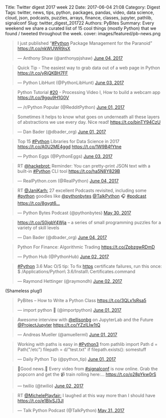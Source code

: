 Title: Twitter digest 2017 week 22
Date: 2017-06-04 21:08
Category: Digest
Tags: twitter, news, tips, python, packages, pandas, video, data science, cloud, json, podcasts, puzzles, arrays, finance, classes, jupyter, pathlib, signalconf
Slug: twitter_digest_201722
Authors: PyBites
Summary: Every weekend we share a curated list of 15 cool things (mostly Python) that we found / tweeted throughout the week.
cover: images/featured/pb-news.png

<blockquote class="twitter-tweet"><p>I just published “<a href="https://twitter.com/search/#Python" target="_blank">#Python</a> Package Management for the Paranoid” <a href="https://t.co/nkWUWR9isX" title="https://t.co/nkWUWR9isX" target="_blank">https://t.co/nkWUWR9isX</a></p>— Anthony Shaw (@anthonypjshaw) <a href="https://twitter.com/anthonypjshaw/status/871247979813806080" data-datetime="2017-06-04T06:11:20+00:00">June 04, 2017</a></blockquote>

<blockquote class="twitter-tweet"><p>Quick Tip - The easiest way to grab data out of a web page in Python <a href="https://t.co/yRjQKBH7FF" title="https://t.co/yRjQKBH7FF" target="_blank">https://t.co/yRjQKBH7FF</a></p>— Python LibHunt (@PythonLibHunt) <a href="https://twitter.com/PythonLibHunt/status/871095937124384768" data-datetime="2017-06-03T20:07:10+00:00">June 03, 2017</a></blockquote>

<blockquote class="twitter-tweet"><p>Python Tutorial <a href="https://twitter.com/search/#20" target="_blank">#20</a> - Processing Video I, How to build a webcam app <a href="https://t.co/9gqu9H1G0V" title="https://t.co/9gqu9H1G0V" target="_blank">https://t.co/9gqu9H1G0V</a></p>— /r/Python Popular (@RedditPython) <a href="https://twitter.com/RedditPython/status/870082474113720320" data-datetime="2017-06-01T01:00:01+00:00">June 01, 2017</a></blockquote>

<blockquote class="twitter-tweet"><p>Sometimes it helps to know what goes on underneath all these layers of abstractions we use every day. Nice read! <a href="https://t.co/binTY94CzU" title="https://t.co/binTY94CzU" target="_blank">https://t.co/binTY94CzU</a></p>— Dan Bader (@dbader_org) <a href="https://twitter.com/dbader_org/status/870423466775916544" data-datetime="2017-06-01T23:35:00+00:00">June 01, 2017</a></blockquote>

<blockquote class="twitter-tweet"><p>Top 15 <a href="https://twitter.com/search/#Python" target="_blank">#Python</a> Libraries for Data Science in 2017 <a href="https://t.co/A0U2ME4ggd" title="https://t.co/A0U2ME4ggd" target="_blank">https://t.co/A0U2ME4ggd</a> <a href="https://t.co/1W9B4fYtne" title="https://t.co/1W9B4fYtne" target="_blank">https://t.co/1W9B4fYtne</a></p>— Python Eggs (@PythonEggs) <a href="https://twitter.com/PythonEggs/status/871047220228890624" data-datetime="2017-06-03T16:53:35+00:00">June 03, 2017</a></blockquote>

<blockquote class="twitter-tweet"><p>RT <a href="https://twitter.com/@hackebrot:" target="_blank">@hackebrot:</a> Reminder: You can pretty-print JSON text with a built-in <a href="https://twitter.com/search/#Python" target="_blank">#Python</a> CLI tool <a href="https://t.co/ha5N8Y829B" title="https://t.co/ha5N8Y829B" target="_blank">https://t.co/ha5N8Y829B</a></p>— RealPython.com (@RealPython) <a href="https://twitter.com/RealPython/status/871320021145755648" data-datetime="2017-06-04T10:57:36+00:00">June 04, 2017</a></blockquote>

<blockquote class="twitter-tweet"><p>RT <a href="https://twitter.com/@JaniKarh:" target="_blank">@JaniKarh:</a> 27 excellent Podcasts&nbsp;revisited, including some <a href="https://twitter.com/search/#python" target="_blank">#python</a> goodies like <a href="https://twitter.com/@pythonbytes" target="_blank">@pythonbytes</a> <a href="https://twitter.com/@TalkPython" target="_blank">@TalkPython</a> 🎧 <a href="https://twitter.com/search/#podcast" target="_blank">#podcast</a> <a href="https://t.co/8gygt6…" title="https://t.co/8gygt6…" target="_blank">https://t.co/8gygt6…</a></p>— Python Bytes Podcast (@pythonbytes) <a href="https://twitter.com/pythonbytes/status/869644465304096768" data-datetime="2017-05-30T19:59:32+00:00">May 30, 2017</a></blockquote>

<blockquote class="twitter-tweet"><p><a href="https://t.co/S0jgbY4Wja" title="https://t.co/S0jgbY4Wja" target="_blank">https://t.co/S0jgbY4Wja</a> – a series of small programming puzzles for a variety of skill levels</p>— Dan Bader (@dbader_org) <a href="https://twitter.com/dbader_org/status/871196559676932096" data-datetime="2017-06-04T02:47:00+00:00">June 04, 2017</a></blockquote>

<blockquote class="twitter-tweet"><p>Python For Finance: Algorithmic Trading <a href="https://t.co/ZpbzgwRDmD" title="https://t.co/ZpbzgwRDmD" target="_blank">https://t.co/ZpbzgwRDmD</a></p>— Python Hub (@PythonHub) <a href="https://twitter.com/PythonHub/status/870764533815672832" data-datetime="2017-06-02T22:10:17+00:00">June 02, 2017</a></blockquote>

<blockquote class="twitter-tweet"><p><a href="https://twitter.com/search/#Python" target="_blank">#Python</a> 3.6 Mac O/S tip: To fix <a href="https" title="https" target="_blank">https</a> certificate failures, run this once: $ /Applications/Python\ 3.6/Install\ Certificates.command</p>— Raymond Hettinger (@raymondh) <a href="https://twitter.com/raymondh/status/870528999998410752" data-datetime="2017-06-02T06:34:21+00:00">June 02, 2017</a></blockquote>

(Shameless plug!)

<blockquote class="twitter-tweet"><p>PyBites – How to Write a Python Class <a href="https://t.co/3QLx1sRsa5" title="https://t.co/3QLx1sRsa5" target="_blank">https://t.co/3QLx1sRsa5</a></p>— import python 🐍 (@importpython) <a href="https://twitter.com/importpython/status/870383485612982272" data-datetime="2017-06-01T20:56:08+00:00">June 01, 2017</a></blockquote>

<blockquote class="twitter-tweet"><p>Awesome interview with <a href="https://twitter.com/@ellisonbg" target="_blank">@ellisonbg</a> on JupyterLab and the Future <a href="https://twitter.com/@ProjectJupyter" target="_blank">@ProjectJupyter</a> <a href="https://t.co/YZzILIw1tQ" title="https://t.co/YZzILIw1tQ" target="_blank">https://t.co/YZzILIw1tQ</a></p>— Andreas Mueller (@amuellerml) <a href="https://twitter.com/amuellerml/status/870243148987076608" data-datetime="2017-06-01T11:38:29+00:00">June 01, 2017</a></blockquote>

<blockquote class="twitter-tweet"><p>Working with paths is easy in <a href="https://twitter.com/search/#Python3" target="_blank">#Python3</a> from pathlib import Path d = Path("/etc") filepath = d/"test.txt" if filepath.exists(): somestuff</p>— Daily Python Tip (@python_tip) <a href="https://twitter.com/python_tip/status/870188166325600256" data-datetime="2017-06-01T08:00:00+00:00">June 01, 2017</a></blockquote>

<blockquote class="twitter-tweet"><p>🎉Good news.🎉 Every video from <a href="https://twitter.com/search/#signalconf" target="_blank">#signalconf</a> is now online. Grab the popcorn and get the 📹 train rolling here:… <a href="https://t.co/o28pYkw0rS" title="https://t.co/o28pYkw0rS" target="_blank">https://t.co/o28pYkw0rS</a></p>— twilio (@twilio) <a href="https://twitter.com/twilio/status/870722152437227520" data-datetime="2017-06-02T19:21:53+00:00">June 02, 2017</a></blockquote>

<blockquote class="twitter-tweet"><p>RT <a href="https://twitter.com/@MichelePlayfair:" target="_blank">@MichelePlayfair:</a> I laughed at this way more than I should have <a href="https://t.co/e1BlxSJ3Jl" title="https://t.co/e1BlxSJ3Jl" target="_blank">https://t.co/e1BlxSJ3Jl</a></p>— Talk Python Podcast (@TalkPython) <a href="https://twitter.com/TalkPython/status/869705941570142208" data-datetime="2017-05-31T00:03:49+00:00">May 31, 2017</a></blockquote>